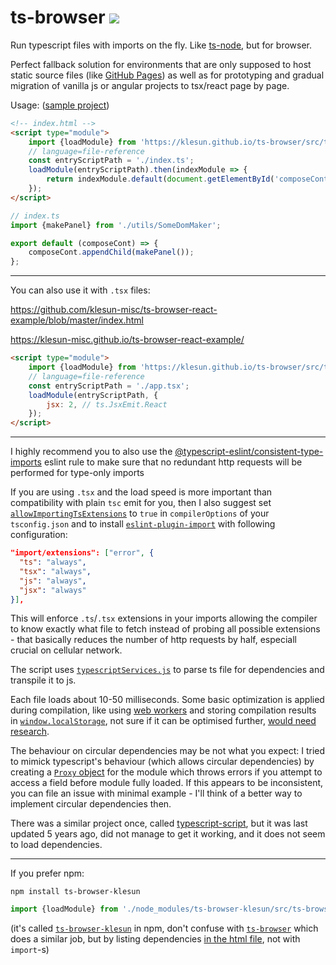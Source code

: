 # ts-browser ![](./docs/ts-browser.svg)

Run typescript files with imports on the fly. Like [ts-node](https://www.npmjs.com/package/ts-node), but for browser.

Perfect fallback solution for environments that are only supposed to host static source files (like [GitHub Pages](https://help.github.com/en/github/working-with-github-pages/about-github-pages)) as well as for prototyping and gradual migration of vanilla js or angular projects to tsx/react page by page.

Usage: ([sample project](https://klesun.net/entry/midiana/))
```html
<!-- index.html -->
<script type="module">
    import {loadModule} from 'https://klesun.github.io/ts-browser/src/ts-browser.js';
    // language=file-reference
    const entryScriptPath = './index.ts';
    loadModule(entryScriptPath).then(indexModule => {
        return indexModule.default(document.getElementById('composeCont'));
    });
</script>
```
```typescript
// index.ts
import {makePanel} from './utils/SomeDomMaker';

export default (composeCont) => {
    composeCont.appendChild(makePanel());
};
```
__________________
You can also use it with `.tsx` files:

https://github.com/klesun-misc/ts-browser-react-example/blob/master/index.html

https://klesun-misc.github.io/ts-browser-react-example/

```html
<script type="module">
    import {loadModule} from 'https://klesun.github.io/ts-browser/src/ts-browser.js';
    // language=file-reference
    const entryScriptPath = './app.tsx';
    loadModule(entryScriptPath, {
        jsx: 2, // ts.JsxEmit.React
    });
</script>
```

________________

I highly recommend you to also use the [@typescript-eslint/consistent-type-imports](https://github.com/typescript-eslint/typescript-eslint/blob/main/packages/eslint-plugin/docs/rules/consistent-type-imports.md) eslint rule to make sure that no redundant http requests will be performed for type-only imports 

If you are using `.tsx` and the load speed is more important than compatibility with plain `tsc` emit for you, then I also suggest set [`allowImportingTsExtensions`](https://www.typescriptlang.org/tsconfig/#allowImportingTsExtensions) to `true` in `compilerOptions` of your `tsconfig.json` and to install [`eslint-plugin-import`](https://github.com/import-js/eslint-plugin-import) with following configuration:
```json
"import/extensions": ["error", {
  "ts": "always",
  "tsx": "always",
  "js": "always",
  "jsx": "always"
}],
```
This will enforce `.ts`/`.tsx` extensions in your imports allowing the compiler to know exactly what file to fetch instead of probing all possible extensions - that basically reduces the number of http requests by half, especiall crucial on cellular network.

The script uses [`typescriptServices.js`](https://github.com/microsoft/TypeScript/blob/master/lib/typescriptServices.d.ts) to parse ts file for dependencies and transpile it to js.

Each file loads about 10-50 milliseconds. Some basic optimization is applied during compilation, like using [web workers](https://developer.mozilla.org/en-US/docs/Web/API/Web_Workers_API/Using_web_workers) and storing compilation results in [`window.localStorage`](https://developer.mozilla.org/en-US/docs/Web/API/Window/localStorage), not sure if it can be optimised further, [would need research](https://github.com/klesun/ts-browser/issues/8).

The behaviour on circular dependencies may be not what you expect: I tried to mimick typescript's behaviour (which allows circular dependencies) by creating a [`Proxy` object](https://developer.mozilla.org/en-US/docs/Web/JavaScript/Reference/Global_Objects/Proxy) for the module which throws errors if you attempt to access a field before module fully loaded. If this appears to be inconsistent, you can file an issue with minimal example - I'll think of a better way to implement circular dependencies then.

There was a similar project once, called [typescript-script](https://github.com/basarat/typescript-script), but it was last updated 5 years ago, did not manage to get it working, and it does not seem to load dependencies.
_____________

If you prefer npm:

```
npm install ts-browser-klesun
```
```javascript
import {loadModule} from './node_modules/ts-browser-klesun/src/ts-browser.js';
```
(it's called [`ts-browser-klesun`](https://www.npmjs.com/package/ts-browser-klesun) in npm, don't confuse with [`ts-browser`](https://www.npmjs.com/package/ts-browser) which does a similar job, but by listing dependencies [in the html file](https://github.com/harrysolovay/ts-browser/blob/master/demo/index.html), not with `import`-s)
